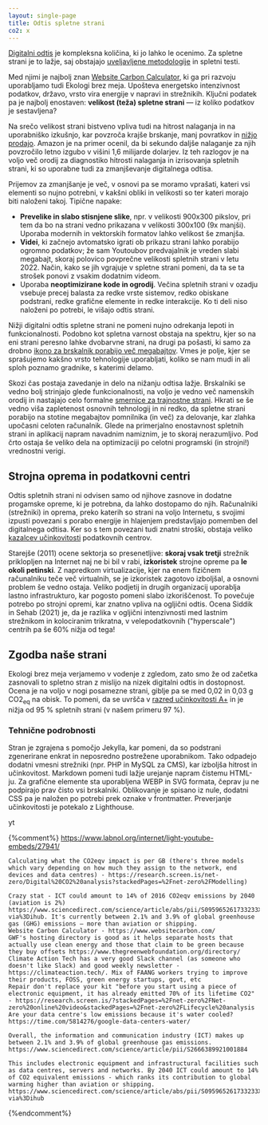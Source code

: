 ```yaml
---
layout: single-page
title: Odtis spletne strani
co2: x
---
```


[Digitalni odtis](o-akciji.html) je kompleksna količina, ki jo lahko le ocenimo. Za spletne strani je to lažje,
saj obstajajo [uveljavljene metodologije](https://developers.thegreenwebfoundation.org/co2js/explainer/methodologies-for-calculating-website-carbon/#carbon-estimation-models)
in spletni testi.

Med njimi je najbolj znan [Website Carbon Calculator](https://www.websitecarbon.com/), ki ga pri razvoju uporabljamo tudi Ekologi brez meja. Upošteva energetsko intenzivnost podatkov, državo, vrsto vira energije v napravi in strežnikih. Ključni podatek pa je najbolj enostaven: **velikost (teža) spletne strani** — iz koliko podatkov je sestavljena?

Na srečo velikost strani bistveno vpliva tudi na hitrost nalaganja in na uporabniško izkušnjo, kar povzroča krajše brskanje, manj povratkov in [nižjo prodajo](https://www.websitebuilderexpert.com/building-websites/website-load-time-statistics/). Amazon je na primer ocenil, da bi sekundo daljše nalaganje za njih povzročilo letno izgubo v višini 1,6 milijarde dolarjev. Iz teh razlogov je na voljo več orodij za diagnostiko hitrosti nalaganja in izrisovanja spletnih strani, ki so uporabne tudi za zmanjševanje digitalnega odtisa.

Prijemov za zmanjšanje je več, v osnovi pa se moramo vprašati, kateri vsi elementi so nujno potrebni, v kakšni obliki in velikosti so ter kateri morajo biti naloženi takoj.
Tipične napake:
- **Prevelike in slabo stisnjene slike**, npr. v velikosti 900x300 pikslov, pri tem da bo na strani vedno prikazana v velikosti 300x100 (9x manjši). Uporaba modernih in vektorskih formatov lahko velikost še zmanjša.
- **Videi**, ki začnejo avtomatsko igrati ob prikazu strani lahko porabijo ogromno podatkov; že sam Youtoubov predvajalnik je vreden slabi megabajt, skoraj polovico povprečne velikosti spletnih strani v letu 2022. Način, kako se jih vgrajuje v spletne strani pomeni, da ta se ta strošek ponovi z vsakim dodatnim videom.
- Uporaba **neoptimizirane kode in ogrodij**. Večina spletnih strani v ozadju vsebuje precej balasta za redke vrste sistemov, redko obiskane podstrani, redke grafične elemente in redke interakcije. Ko ti deli niso naloženi po potrebi, le višajo odtis strani.

Nižji digitalni odtis spletne strani ne pomeni nujno odrekanja lepoti in funkcionalnosti. Podobno kot spletna varnost obstaja na spektru, kjer so na eni strani peresno lahke dvobarvne strani, na drugi pa pošasti, ki samo za drobno [ikono za brskalnik porabijo več megabajtov](https://iconmap.io/blog#speed-file-size--resolution). Vmes je polje, kjer se sprašujemo kakšno vrsto tehnologije uporabljati, koliko se nam mudi in ali sploh poznamo gradnike, s katerimi delamo.

Skozi čas postaja zavedanje in delo na nižanju odtisa lažje. Brskalniki se vedno bolj strinjajo glede funkcionalnosti, na voljo je vedno več namenskih orodij in nastajajo celo formalne [smernice za trajnostne strani](https://w3c.github.io/sustyweb/). Hkrati se še vedno viša zapletenost osnovnih tehnologij in ni redko, da spletne strani porabijo na stotine megabajtov pomnilnika (in več) za delovanje, kar zlahka upočasni celoten računalnik. Glede na primerjalno enostavnost spletnih strani in aplikacij napram navadnim namiznim, je to skoraj nerazumljivo. Pod črto ostaja še veliko dela na optimizaciji po celotni programski (in strojni!) vrednostni verigi.


## Strojna oprema in podatkovni centri

Odtis spletnih strani ni odvisen samo od njihove zasnove in dodatne progamske opreme, ki je potrebna, da lahko dostopamo do njih. Računalniki (strežniki) in oprema, preko katerih so strani na voljo Internetu, s svojimi izpusti povezani s porabo energije in hlajenjem predstavljajo pomemben del digitalnega odtisa. Ker so s tem povezani tudi znatni stroški, obstaja veliko [kazalcev učinkovitosti](https://knowledge.sdialliance.org/data-center-metrics) podatkovnih centrov.

Starejše (2011) ocene sektorja so presenetljive: **skoraj vsak tretji** strežnik priklopljen na Internet naj ne bi bil v rabi, **izkoristek** strojne opreme pa **le okoli petinski**. Z napredkom virtualizacije, kjer na enem fizičnem računalniku teče več virtualnih, se je izkoristek zagotovo izboljšal, a osnovni problem še vedno ostaja. Veliko podjetij in drugih organizacij uporablja lastno infrastrukturo, kar pogosto pomeni slabo izkoriščenost. To povečuje potrebo po strojni opremi, kar znatno vpliva na ogljični odtis. Ocena Siddik in Sehab (2021) je, da je razlika v ogljični intenzivnosti med lastnim strežnikom in kolociranim trikratna, v velepodatkovnih ("hyperscale") centrih pa še 60% nižja od tega!


## Zgodba naše strani

Ekologi brez meja verjamemo v vodenje z zgledom, zato smo že od začetka zasnovali to spletno stran z mislijo na nizek digitalni odtis in dostopnost. Ocena je na voljo v nogi posamezne strani, giblje pa se med 0,02 in 0,03 g CO2<sub>eq</sub> na obisk. To pomeni, da se uvršča v [razred učinkovitosti A+](https://sustainablewebdesign.org/digital-carbon-ratings/#toc-3) in je nižja od 95 % spletnih strani (v našem primeru 97 %).


### Tehnične podrobnosti

Stran je zgrajena s pomočjo Jekylla, kar pomeni, da so podstrani zgenerirane enkrat in neposredno postrežene uporabnikom. Tako odpadejo dodatni vmesni strežniki (npr. PHP in MySQL za CMS), kar izboljša hitrost in učinkovitost. Markdown pomeni tudi lažje urejanje napram čistemu HTML-ju. Za grafične elemente sta uporabljena WEBP in SVG formata, čeprav ju ne podpirajo prav čisto vsi brskalniki. Oblikovanje je spisano iz nule, dodatni CSS pa je naložen po potrebi prek oznake v frontmatter. Preverjanje učinkovitosti je potekalo z Lighthouse.

yt

{%comment%}
https://www.labnol.org/internet/light-youtube-embeds/27941/

	Calculating what the CO2eqv impact is per GB (there's three models which vary depending on how much they assign to the network, end devices and data centres) - https://research.screen.is/net-zero/Digital%20CO2%20analysis?stackedPages=%2Fnet-zero%2FModelling)

	Crazy stat - ICT could amount to 14% of 2016 CO2eqv emissions by 2040 (aviation is 2%) https://www.sciencedirect.com/science/article/abs/pii/S095965261733233X?via%3Dihub. It's currently between 2.1% and 3.9% of global greenhouse gas (GHG) emissions – more than aviation or shipping.
	Website Carbon Calculator - https://www.websitecarbon.com/
	GWF's hosting directory is good as it helps separate hosts that actually use clean energy and those that claim to be green because they buy offsets https://www.thegreenwebfoundation.org/directory/
	Climate Action Tech has a very good Slack channel (as someone who doesn't like Slack) and good weekly newsletter - https://climateaction.tech/. Mix of FAANG workers trying to improve their products, FOSS, green energy startups, govt, etc
	Repair don't replace your kit "before you start using a piece of electronic equipment, it has already emitted 70% of its lifetime CO2" - https://research.screen.is/?stackedPages=%2Fnet-zero%2FNet-zero%20online%20video&stackedPages=%2Fnet-zero%2FLifecycle%20analysis
	Are your data centre's low emissions because it's water cooled? https://time.com/5814276/google-data-centers-water/

	Overall, the information and communication industry (ICT) makes up between 2.1% and 3.9% of global greenhouse gas emissions. https://www.sciencedirect.com/science/article/pii/S2666389921001884

	This includes electronic equipment and infrastructural facilities such as data centres, servers and networks. By 2040 ICT could amount to 14% of CO2 equivalent emissions - which ranks its contribution to global warming higher than aviation or shipping. https://www.sciencedirect.com/science/article/abs/pii/S095965261733233X?via%3Dihub

{%endcomment%}
